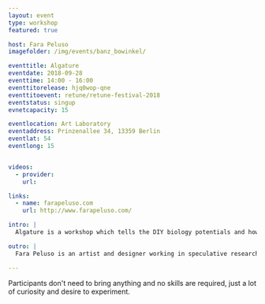 ```yaml
---
layout: event
type: workshop
featured: true

host: Fara Peluso
imagefolder: /img/events/banz_bowinkel/

eventtitle: Algature
eventdate: 2018-09-28
eventtime: 14:00 - 16:00
eventtitorelease: hjq0wop-qne
eventtitoevent: retune/retune-festival-2018
eventstatus: singup
evnetcapacity: 15

eventlocation: Art Laboratory
eventaddress: Prinzenallee 34, 13359 Berlin
eventlat: 54
eventlong: 15


videos:
  - provider: 
    url:

links:
  - name: farapeluso.com
    url: http://www.farapeluso.com/

intro: |
  Algature is a workshop which tells the DIY biology potentials and how it's possible to reinvent our future thanks to a speculative design methodology. This project will give the possibility to discover how many interesting aspects belong to one of the most important living organisms present on Earth, the photosynthetic algae and how we can start to have a meaningful relation with them. The participants, besides receiving theoretical notions, will learn how to start their own first indoor algae culture through the building of a DIY photobioreactor. Furthermore a general notion on what speculative design means and how it can help us reinvent our futures analyzing our contemporary problems will be given also. Algature wants to be part of an initiative with the purpose of raising new ways of thinking and considering the surrounding environment and how to consider Design, Art and Technology and analyzing their tools produced. It wants to take part of the dream of a sustainable future designed to help to repair our industrial disfigured landscapes. It would like to find a balance between the human needs and the desire to consume with the problem of limited resource of our planet, giving us the possibility to think that our machines should start to take life contributing to change our way to see the future. 

outro: |
  Fara Peluso is an artist and designer working in speculative research and plays with how to connect the human being with nature, living organisms and biological processes in a deeper relationship. She’s constantly researching and taking inspiration from elements present in nature believing that it’s a great strategy for design with its geometrical structures and natural events. She looks at the relationship between the human being and its environment. Through the successful eradication of the concept that the human being is the most important living organism on earth, the hierarchies between us and nature are cancelled and we become more conscious and participative with our environment. Fara Peluso thinks that artists and designers have the role to raise critical questions, so she asks how the design of new tools with a speculative method can be applied in this way.

---
```


Participants don't need to bring anything and no skills are required, just a lot of curiosity and desire to experiment.
